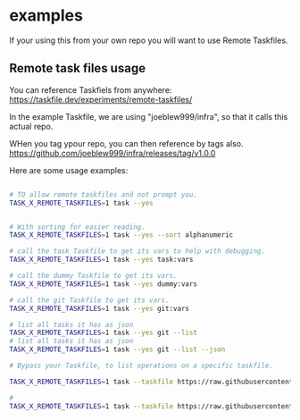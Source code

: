 # examples

If your using this from your own repo you will want to use Remote Taskfiles.

## Remote task files usage

You can reference Taskfiels from anywhere: https://taskfile.dev/experiments/remote-taskfiles/

In the example Taskfile, we are using "joeblew999/infra", so that it calls this actual repo.

WHen you tag ypour repo, you can then reference by tags also.
https://github.com/joeblew999/infra/releases/tag/v1.0.0

Here are some usage examples:

```sh

# TO allow remote taskfiles and not prompt you.
TASK_X_REMOTE_TASKFILES=1 task --yes


# With sorting for easier reading.
TASK_X_REMOTE_TASKFILES=1 task --yes --sort alphanumeric

# call the task Taskfile to get its vars to help with debugging.
TASK_X_REMOTE_TASKFILES=1 task --yes task:vars

# call the dummy Taskfile to get its vars.
TASK_X_REMOTE_TASKFILES=1 task --yes dummy:vars

# call the git Taskfile to get its vars.
TASK_X_REMOTE_TASKFILES=1 task --yes git:vars

# list all tasks it has as json
TASK_X_REMOTE_TASKFILES=1 task --yes git --list
# list all tasks it has as json
TASK_X_REMOTE_TASKFILES=1 task --yes git --list --json

# Bypass your Taskfile, to list operations on a specific taskfile.

TASK_X_REMOTE_TASKFILES=1 task --taskfile https://raw.githubusercontent.com/joeblew999/infra/main/taskfiles/git_taskfile.yml --list

# 
TASK_X_REMOTE_TASKFILES=1 task --taskfile https://raw.githubusercontent.com/joeblew999/infra/main/example/Taskfile.yml --list


```